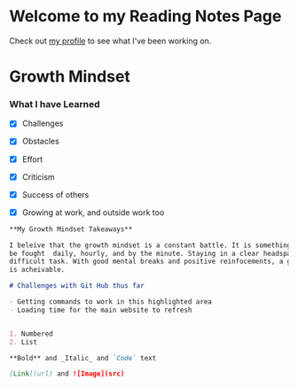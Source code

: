 # Welcome to my Reading Notes Page

Check out [my profile](https://github.com/agrazda/reading-notes) to see what I've been working on.

# Growth Mindset
### What I have Learned

- [x] Challenges 

- [x] Obstacles

- [x] Effort

- [x] Criticism

- [x] Success of others

- [x] Growing at work, and outside work too
 

```markdown
**My Growth Mindset Takeaways**

I beleive that the growth mindset is a constant battle. It is something that must 
be fought  daily, hourly, and by the minute. Staying in a clear headspace is a 
difficult task. With good mental breaks and positive reinfocements, a growth mindset
is acheivable. 

# Challenges with Git Hub thus far

- Getting commands to work in this highlighted area
- Loading time for the main website to refresh


1. Numbered
2. List

**Bold** and _Italic_ and `Code` text

[Link](url) and ![Image](src)
```


